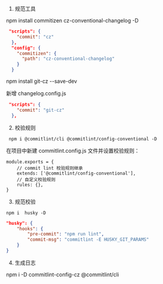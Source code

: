 1. 规范工具

npm install commitizen cz-conventional-changelog -D
```json
 "scripts": {
    "commit": "cz"
  },
  "config": {
    "commitizen": {
      "path": "cz-conventional-changelog"
    }
  }
```
npm install  git-cz --save-dev

新增 changelog.config.js

```json
 "scripts": {
    "commit": "git-cz"
  },
```
2. 校验规则

```
 npm i @commitlint/cli @commitlint/config-conventional -D
```
在项目中新建 commitlint.config.js 文件并设置校验规则：

```
module.exports = {
    // commit lint 校验规则继承
    extends: ['@commitlint/config-conventional'],
    // 自定义校验规则
    rules: {},
}
```
3. 规范校验

```
npm i  husky -D

```

```json
"husky": {
    "hooks": {
        "pre-commit": "npm run lint",
        "commit-msg": "commitlint -E HUSKY_GIT_PARAMS"
    }
}

```

4. 生成日志






npm i -D commitlint-config-cz @commitlint/cli
